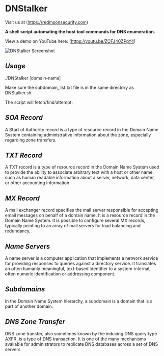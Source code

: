 # DNStalker

Visit us at (https://redmoonsecurity.com)

**A shell script automating the host tool commands for DNS enumeration.**

View a demo on YouTube here: (https://youtu.be/ZOFJ40ZPpY4)

![DNStalker Screenshot](https://user-images.githubusercontent.com/62467907/77509832-1ffb9880-6e76-11ea-80e3-9c0aa66adb2c.png)

## *Usage*

./DNStalker [domain-name]

Make sure the subdomain_list.txt file is in the same directory as DNStalker.sh

The script will fetch/find/attempt:

## *SOA Record*
A Start of Authority record is a type of resource record in the Domain Name System containing administrative information about the zone, especially regarding zone transfers.


## *TXT Record*
A TXT record is a type of resource record in the Domain Name System used to provide the ability to associate arbitrary text with a host or other name, such as human readable information about a server, network, data center, or other accounting information.

## *MX Record*
A mail exchanger record specifies the mail server responsible for accepting email messages on behalf of a domain name. It is a resource record in the Domain Name System. It is possible to configure several MX records, typically pointing to an array of mail servers for load balancing and redundancy.

## *Name Servers*
A name server is a computer application that implements a network service for providing responses to queries against a directory service. It translates an often humanly meaningful, text-based identifier to a system-internal, often numeric identification or addressing component.

## *Subdomains*
In the Domain Name System hierarchy, a subdomain is a domain that is a part of another domain.

## *DNS Zone Transfer*
DNS zone transfer, also sometimes known by the inducing DNS query type AXFR, is a type of DNS transaction. It is one of the many mechanisms available for administrators to replicate DNS databases across a set of DNS servers.
